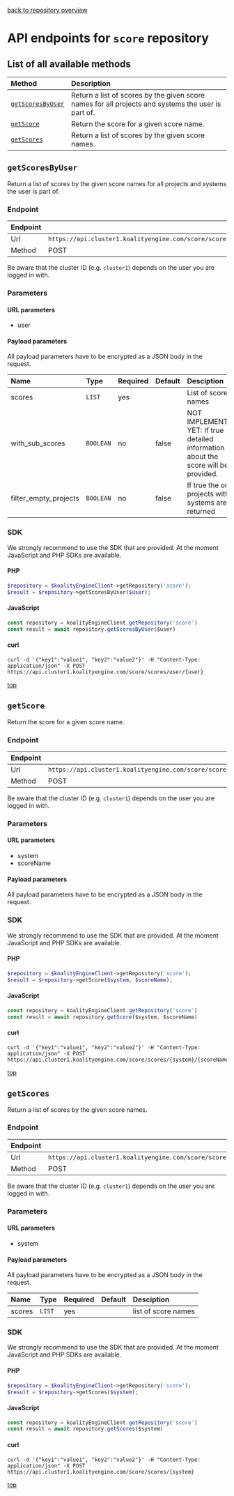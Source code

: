 [back to repository overview](../RepositoryOverviews.md)
# API endpoints for `score` repository

## List of all available methods

| Method                                        | Description                                                            |
|:----------------------------------------------|:-----------------------------------------------------------------------|
| [`getScoresByUser`](#getscoresbyuser) | Return a list of scores by the given score names for all projects and systems the user is part of. |
| [`getScore`](#getscore) | Return the score for a given score name. |
| [`getScores`](#getscores) | Return a list of scores by the given score names. |


## `getScoresByUser`

Return a list of scores by the given score names for all projects and systems the user is part of.

### Endpoint
| Endpoint |                                                                       |
|:---------|:----------------------------------------------------------------------|
| Url      | ```https://api.cluster1.koalityengine.com/score/scores/user/{user}```|
| Method   | POST                                      |

Be aware that the cluster ID (e.g. `cluster1`) depends on the user you are logged in with.

### Parameters

#### URL parameters
 - user

#### Payload parameters

All payload parameters have to be encrypted as a JSON body in the request.

| Name                    | Type  | Required  | Default   | Desciption   |
|:----|:------|:----------|:-------------|:-------------|
| scores  | `LIST` |  yes        |   | List of score names           |
| with_sub_scores  | `BOOLEAN` |  no        | false  | NOT IMPLEMENTED YET: If true detailed information about the score will be provided.           |
| filter_empty_projects  | `BOOLEAN` |  no        | false  | If true the only projects with systems are returned           |

### SDK

We strongly recommend to use the SDK that are provided. At the moment JavaScript and PHP SDKs are available.

#### PHP
```php
$repository = $koalityEngineClient->getRepository('score');
$result = $repository->getScoresByUser($user);
```

#### JavaScript

```javascript
const repository = koalityEngineClient.getRepository('score')
const result = await repository.getScoresByUser($user)
```

#### curl

```shell
curl -d '{"key1":"value1", "key2":"value2"}' -H "Content-Type: application/json" -X POST https://api.cluster1.koalityengine.com/score/scores/user/{user}
```

[top](#list-of-all-available-methods)


## `getScore`

Return the score for a given score name.

### Endpoint
| Endpoint |                                                                       |
|:---------|:----------------------------------------------------------------------|
| Url      | ```https://api.cluster1.koalityengine.com/score/scores/{system}/{scoreName}```|
| Method   | POST                                      |

Be aware that the cluster ID (e.g. `cluster1`) depends on the user you are logged in with.

### Parameters

#### URL parameters
 - system
 - scoreName

#### Payload parameters

All payload parameters have to be encrypted as a JSON body in the request.


### SDK

We strongly recommend to use the SDK that are provided. At the moment JavaScript and PHP SDKs are available.

#### PHP
```php
$repository = $koalityEngineClient->getRepository('score');
$result = $repository->getScore($system, $scoreName);
```

#### JavaScript

```javascript
const repository = koalityEngineClient.getRepository('score')
const result = await repository.getScore($system, $scoreName)
```

#### curl

```shell
curl -d '{"key1":"value1", "key2":"value2"}' -H "Content-Type: application/json" -X POST https://api.cluster1.koalityengine.com/score/scores/{system}/{scoreName}
```

[top](#list-of-all-available-methods)


## `getScores`

Return a list of scores by the given score names.

### Endpoint
| Endpoint |                                                                       |
|:---------|:----------------------------------------------------------------------|
| Url      | ```https://api.cluster1.koalityengine.com/score/scores/{system}```|
| Method   | POST                                      |

Be aware that the cluster ID (e.g. `cluster1`) depends on the user you are logged in with.

### Parameters

#### URL parameters
 - system

#### Payload parameters

All payload parameters have to be encrypted as a JSON body in the request.

| Name                    | Type  | Required  | Default   | Desciption   |
|:----|:------|:----------|:-------------|:-------------|
| scores  | `LIST` |  yes        |   | list of score names           |

### SDK

We strongly recommend to use the SDK that are provided. At the moment JavaScript and PHP SDKs are available.

#### PHP
```php
$repository = $koalityEngineClient->getRepository('score');
$result = $repository->getScores($system);
```

#### JavaScript

```javascript
const repository = koalityEngineClient.getRepository('score')
const result = await repository.getScores($system)
```

#### curl

```shell
curl -d '{"key1":"value1", "key2":"value2"}' -H "Content-Type: application/json" -X POST https://api.cluster1.koalityengine.com/score/scores/{system}
```

[top](#list-of-all-available-methods)

